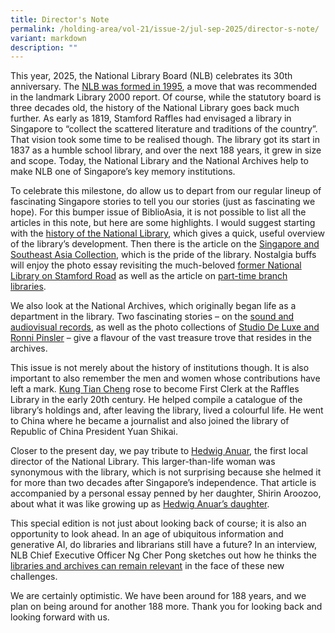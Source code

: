 ```yaml
---
title: Director's Note
permalink: /holding-area/vol-21/issue-2/jul-sep-2025/director-s-note/
variant: markdown
description: ""
---
```

This year, 2025, the National Library Board (NLB) celebrates its 30th anniversary. The [NLB was formed in 1995](https://staging-lite.d3lqsdaf68v737.amplifyapp.com/vol-21/issue-2/jul-sep-2025/formation-national-library-board/), a move that was recommended in the landmark Library 2000 report. Of course, while the statutory board is three decades old, the history of the National Library goes back much further. As early as 1819, Stamford Raffles had envisaged a library in Singapore to “collect the scattered literature and traditions of the country”. That vision took some time to be realised though. The library got its start in 1837 as a humble school library, and over the next 188 years, it grew in size and scope. Today, the National Library and the National Archives help to make NLB one of Singapore’s key memory institutions.

To celebrate this milestone, do allow us to depart from our regular lineup of fascinating Singapore stories to tell you our stories (just as fascinating we hope). For this bumper issue of BiblioAsia, it is not possible to list all the articles in this note, but here are some highlights. I would suggest starting with the [history of the National Library](https://staging-lite.d3lqsdaf68v737.amplifyapp.com/vol-21/issue-2/jul-sep-2025/history-story-national-library-singapore/), which gives a quick, useful overview of the library’s development. Then there is the article on the [Singapore and Southeast Asia Collection](https://staging-lite.d3lqsdaf68v737.amplifyapp.com/vol-21/issue-2/jul-sep-2025/singapore-southeast-asia-collection/national-library/), which is the pride of the library. Nostalgia buffs will enjoy the photo essay revisiting the much-beloved [former National Library on Stamford Road](https://staging-lite.d3lqsdaf68v737.amplifyapp.com/vol-21/issue-2/jul-sep-2025/national-library-stamford-road-photos/) as well as the article on [part-time branch libraries](https://staging-lite.d3lqsdaf68v737.amplifyapp.com/vol-21/issue-2/jul-sep-2025/part-time-libraries/).



We also look at the National Archives, which originally began life as a department in the library. Two fascinating stories – on the [sound and audiovisual records](https://staging-lite.d3lqsdaf68v737.amplifyapp.com/vol-21/issue-2/jul-sep-2025/audio-visual-national-archives-singapore/), as well as the photo collections of [Studio De Luxe and Ronni Pinsler](https://staging-lite.d3lqsdaf68v737.amplifyapp.com/vol-21/issue-2/jul-sep-2025/ps-teo-ronni-pinsler/) – give a flavour of the vast treasure trove that resides in the archives.



This issue is not merely about the history of institutions though. It is also important to also remember the men and women whose contributions have left a mark. [Kung Tian Cheng](https://staging-lite.d3lqsdaf68v737.amplifyapp.com/vol-21/issue-2/jul-sep-2025/kung-tian-cheng-first-clerk-raffles-library/) rose to become First Clerk at the Raffles Library in the early 20th century. He helped compile a catalogue of the library’s holdings and, after leaving the library, lived a colourful life. He went to China where he became a journalist and also joined the library of Republic of China President Yuan Shikai.



Closer to the present day, we pay tribute to [Hedwig Anuar](https://staging-lite.d3lqsdaf68v737.amplifyapp.com/vol-21/issue-2/jul-sep-2025/hedwig-anuar-first-lady-of-the-national-library/), the first local director of the National Library. This larger-than-life woman was synonymous with the library, which is not surprising because she helmed it for more than two decades after Singapore’s independence. That article is accompanied by a personal essay penned by her daughter, Shirin Aroozoo, about what it was like growing up as [Hedwig Anuar’s daughter](https://staging-lite.d3lqsdaf68v737.amplifyapp.com/vol-21/issue-2/jul-sep-2025/mother-hedwig-anuar-shirin-aroozoo/).



This special edition is not just about looking back of course; it is also an opportunity to look ahead. In an age of ubiquitous information and generative AI, do libraries and librarians still have a future? In an interview, NLB Chief Executive Officer Ng Cher Pong sketches out how he thinks the [libraries and archives can remain relevant](https://staging-lite.d3lqsdaf68v737.amplifyapp.com/vol-21/issue-2/jul-sep-2025/toa-payoh-public-library/) in the face of these new challenges.

We are certainly optimistic. We have been around for 188 years, and we plan on being around for another 188 more. Thank you for looking back and looking forward with us.